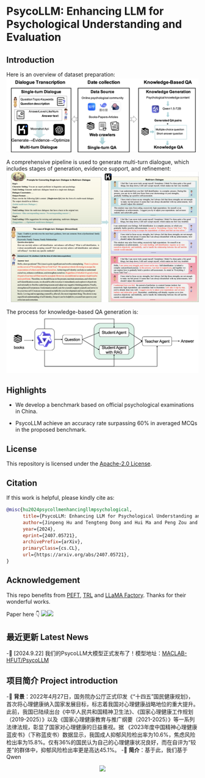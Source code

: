 [//]: # (![# PsycoLLM]&#40;assets/logo.png&#41;)

# PsycoLLM: Enhancing LLM for Psychological Understanding and Evaluation


## Introduction

Here is an overview of dataset preparation:
![Overview of dataset preparation.](assets/dataset_overview.jpg)

A comprehensive pipeline is used to generate multi-turn dialogue, which includes stages of generation, evidence support, and refinement:
![Examples of the generated multi-turn dialogue data.](assets/multi_turn_example_v2.jpg)

The process for knowledge-based QA generation is:
![Knowledge-based QA generation.](assets/knowledge-base-QA.jpg)

## Highlights

- We develop a benchmark based on official psychological examinations in China.

- PsycoLLM achieve an accuracy rate surpassing 60\% in averaged MCQs in the proposed benchmark.


## License

This repository is licensed under the [Apache-2.0 License](LICENSE).


## Citation

If this work is helpful, please kindly cite as:

```bibtex
@misc{hu2024psycollmenhancingllmpsychological,
      title={PsycoLLM: Enhancing LLM for Psychological Understanding and Evaluation}, 
      author={Jinpeng Hu and Tengteng Dong and Hui Ma and Peng Zou and Xiao Sun and Meng Wang},
      year={2024},
      eprint={2407.05721},
      archivePrefix={arXiv},
      primaryClass={cs.CL},
      url={https://arxiv.org/abs/2407.05721}, 
}
```

## Acknowledgement

This repo benefits from [PEFT](https://github.com/huggingface/peft), [TRL](https://github.com/huggingface/trl) and [LLaMA Factory](https://github.com/hiyouga/LLaMA-Factory). Thanks for their wonderful works.




Paper here 👇
<img src="https://img.shields.io/badge/python-3.8+-blue.svg" /><a href='https://arxiv.org/pdf/2407.05721'><img src='https://img.shields.io/badge/ArXiv-2407.05721v2-red'></a>

## 最近更新 Latest News

-🥰 [2024.9.22] 我们的PsycoLLM大模型正式发布了！模型地址：[MACLAB-HFUT/PsycoLLM](https://huggingface.co/MACLAB-HFUT/PsycoLLM)

## 项目简介 Project introduction

-👀 **背景**：2022年4月27日，国务院办公厅正式印发《“十四五”国民健康规划》，首次将心理健康纳入国家发展目标，标志着我国对心理健康战略地位的重大提升。此前，我国已陆续出台《中华人民共和国精神卫生法》、《国家心理健康工作规划（2019-2025）》以及《国家心理健康教育与推广纲要（2021-2025）》等一系列法律法规，彰显了国家对心理健康的日益重视。据 《2023年度中国精神心理健康蓝皮书》（下称蓝皮书）数据显示，我国成人抑郁风险检出率为10.6%，焦虑风险检出率为15.8%。仅有36%的国民认为自己的心理健康状况良好，而在自评为“较差”的群体中，抑郁风险检出率更是高达45.1%。
-🤔 **简介**：基于此，我们基于Qwen
<p align="center">
    <img src="./assets/multi_turn_example_v2.png" width=900px/>
